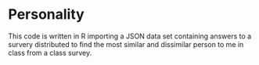 Personality
===========
This code is written in R importing a JSON data set containing answers to a survery distributed to find the most similar and dissimilar person to me in class from a class survey.
